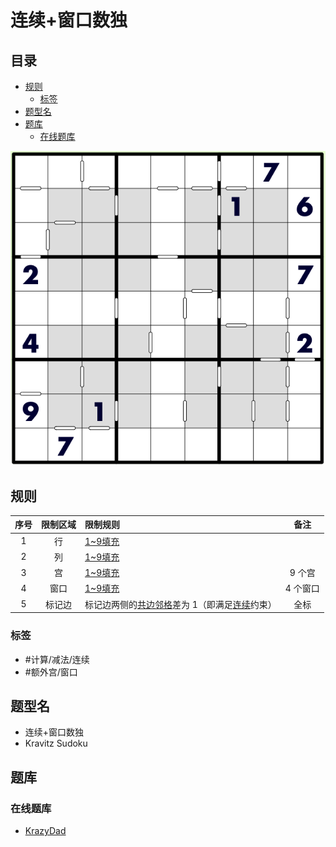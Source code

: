 # 连续+窗口数独
<!-- START doctoc generated TOC please keep comment here to allow auto update -->
<!-- DON'T EDIT THIS SECTION, INSTEAD RE-RUN doctoc TO UPDATE -->
## 目录

- [规则](#%E8%A7%84%E5%88%99)
  - [标签](#%E6%A0%87%E7%AD%BE)
- [题型名](#%E9%A2%98%E5%9E%8B%E5%90%8D)
- [题库](#%E9%A2%98%E5%BA%93)
  - [在线题库](#%E5%9C%A8%E7%BA%BF%E9%A2%98%E5%BA%93)

<!-- END doctoc generated TOC please keep comment here to allow auto update -->

![题](../../../images/sudoku/连续+窗口数独.png)

## 规则

| 序号  | 限制区域 | 限制规则                        |  备注   |
|:---:|:----:|:----------------------------|:-----:|
|  1  |  行   | [1~9填充]                     |       |
|  2  |  列   | [1~9填充]                     |       |
|  3  |  宫   | [1~9填充]                     | 9 个宫  |
|  4  |  窗口  | [1~9填充]                     | 4 个窗口 |
|  5  | 标记边  | 标记边两侧的[共边邻格]差为 1（即满足[连续]约束） |  全标   |

### 标签

- #计算/减法/连续
- #额外宫/窗口

## 题型名

- 连续+窗口数独
- Kravitz Sudoku

## 题库

### 在线题库

- [KrazyDad](https://krazydad.com/play/kravitz/)

[1~9填充]: ../../../rules.md#1to9填充

[共边邻格]: ../../../../../../rules.md#共边邻格

[连续]: ../../../../../../rules.md#连续
